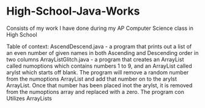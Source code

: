 # High-School-Java-Works
Consists of my work I have done during my AP Computer Science class in High School

Table of context:
AscendDescend.java - a program that prints out a list of an even number of given names in both Ascending and Descending order in two columns
ArrayListGlitch.java - a program that creates an ArrayList called numoptions which contains numbers 1 to 9, and an ArrayList called arylst which starts off blank. The program will remove a random number from the numoptions ArrayList and add that number on to the arylst ArrayList. Once that number has been placed inot the arylst, it is removed from the numoptions array and replaced with a zero. The program con         Utilizes ArrayLists
